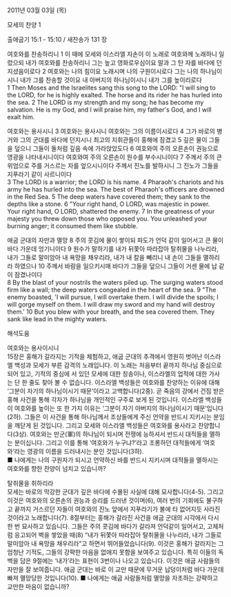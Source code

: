 2011년 03월 03일 (목)

모세의 찬양 1



출애굽기 15:1 - 15:10 / 새찬송가 131 장


여호와를 찬송하리니
1 이 때에 모세와 이스라엘 자손이 이 노래로 여호와께 노래하니 일렀으되 내가 여호와를 찬송하리니 그는 높고 영화로우심이요 말과 그 탄 자를 바다에 던지셨음이로다 2 여호와는 나의 힘이요 노래시며 나의 구원이시로다 그는 나의 하나님이시니 내가 그를 찬송할 것이요 내 아버지의 하나님이시니 내가 그를 높이리로다  
1 Then Moses and the Israelites sang this song to the LORD: "I will sing to the LORD, for he is highly exalted. The horse and its rider he has hurled into the sea. 2 The LORD is my strength and my song; he has become my salvation. He is my God, and I will praise him, my father's God, and I will exalt him.

여호와는 용사시니
3 여호와는 용사시니 여호와는 그의 이름이시로다 4 그가 바로의 병거와 그의 군대를 바다에 던지시니 최고의 지휘관들이 홍해에 잠겼고 5 깊은 물이 그들을 덮으니 그들이 돌처럼 깊음 속에 가라앉았도다 6 여호와여 주의 오른손이 권능으로 영광을 나타내시니이다 여호와여 주의 오른손이 원수를 부수시니이다 7 주께서 주의 큰 위엄으로 주를 거스르는 자를 엎으시니이다 주께서 진노를 발하시니 그 진노가 그들을 지푸라기 같이 사르니이다  
3 The LORD is a warrior; the LORD is his name. 4 Pharaoh's chariots and his army he has hurled into the sea. The best of Pharaoh's officers are drowned in the Red Sea. 5 The deep waters have covered them; they sank to the depths like a stone. 6 "Your right hand, O LORD, was majestic in power. Your right hand, O LORD, shattered the enemy. 7 In the greatness of your majesty you threw down those who opposed you. You unleashed your burning anger; it consumed them like stubble. 

애굽 군대의 자만과 멸망
8 주의 콧김에 물이 쌓이되 파도가 언덕 같이 일어서고 큰 물이 바다 가운데 엉기니이다 9 원수가 말하기를 내가 뒤쫓아 따라잡아 탈취물을 나누리라, 내가 그들로 말미암아 내 욕망을 채우리라, 내가 내 칼을 빼리니 내 손이 그들을 멸하리라 하였으나 10 주께서 바람을 일으키시매 바다가 그들을 덮으니 그들이 거센 물에 납 같이 잠겼나이다  
8 By the blast of your nostrils the waters piled up. The surging waters stood firm like a wall; the deep waters congealed in the heart of the sea. 9 "The enemy boasted, 'I will pursue, I will overtake them. I will divide the spoils; I will gorge myself on them. I will draw my sword and my hand will destroy them.' 10 But you blew with your breath, and the sea covered them. They sank like lead in the mighty waters.

해석도움





여호와는 용사이시니  
15장은 홍해가 갈라지는 기적을 체험하고, 애굽 군대의 추격에서 영원히 벗어난 이스라엘 백성과 모세가 부른 감격의 노래입니다. 이 노래는 처음부터 끝까지 하나님 중심으로 되어 있고, 기적의 중심에 서 있던 모세에 대한 칭송이나, 이스라엘의 업적에 대한 가사는 단 한 줄도 찾아 볼 수 없습니다. 이스라엘 백성들은 여호와를 찬양하는 이유에 대해 ‘그분이 자기의 하나님이시기 때문’이라고 고백합니다(2중). 곧 죽음의 강에서 건짐 받은 홍해 사건을 통해 각자가 하나님을 개인적인 구주로 보게 된 것입니다. 이스라엘 백성들이 여호와를 높이는 또 한 가지 이유는 ‘그분이 자기 아버지의 하나님이시기 때문’입니다(2하). 그들은 이 사건을 통해 하나님께서 조상들에게 주신 언약을 반드시 지키시는 분임을 깨닫게 된 것입니다. 그리고 모세와 이스라엘 백성들은 여호와를 용사라고 찬양합니다(3상). 여호와는 만군(軍)의 하나님이 되시며 전쟁에 능하셔서 반드시 대적들을 멸하는 분이십니다. 그리고 이를 통해 ‘여호와가 누구냐?’라고 조롱하던 대적들에게 ‘여호와’라는 영광의 이름을 드러내시는 분인 것입니다(3하).  
■ 나에게는 나의 구원자가 되시고 언약하신 바를 반드시 지키시며 대적들을 멸하시는 여호와를 향한 찬양이 넘치고 있습니까? 

탈취물을 취하리라  
모세는 바로의 막강한 군대가 깊은 바다에 수몰된 사실에 대해 묘사합니다(4-5). 그리고 이것은 여호와의 오른손의 권능과 승리를 드러낸 것이며(6), 여러 번의 기회에도 불구하고 끝까지 거스르던 자들이 여호와의 진노 앞에서 지푸라기가 불에 타 없어지듯 사라진 것이라고 노래합니다(7). 8절부터는 홍해가 갈라진 사건을 애굽 군대의 시각에서 다시 한 번 묘사하고 있습니다. 그들은 주의 콧김에 바다가 갈라져 언덕같이 일어서고, 고체처럼 응고되어 벽을 쌓았을 때(8) “내가 뒤쫓아 따라잡아 탈취물을 나누리라, 내가 그들로 말미암아 내 욕망을 채우리라”고 하면서 뛰어들었습니다(9). 이것은 홍해가 갈라지는 그 엄청난 기적도, 그들의 강퍅한 마음을 없애지 못함을 보여주고 있습니다. 특히 이들의 독백을 담은 9절에는 ‘내가’라는 표현이 3번이나 나오고 있습니다. 이것은 애굽 사람들의 자만을 잘 보여줍니다. 애굽 군대는 바로 이 교만 때문에 무거운 납덩이처럼 바다 가운데 빠져 멸망당한 것입니다(10).
■ 나에게는 애굽 사람들처럼 멸망을 자초하는 강퍅하고 교만한 마음이 없습니까?